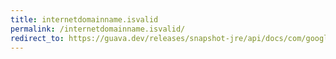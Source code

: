 ```yaml
---
title: internetdomainname.isvalid
permalink: /internetdomainname.isvalid/
redirect_to: https://guava.dev/releases/snapshot-jre/api/docs/com/google/common/net/InternetDomainName.html#isValid-java.lang.String-
---
```

